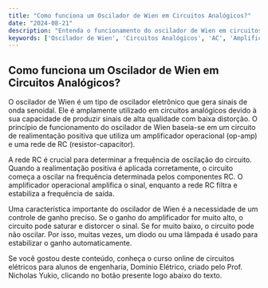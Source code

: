 ```yaml
---
title: "Como funciona um Oscilador de Wien em Circuitos Analógicos?"
date: "2024-08-21"
description: "Entenda o funcionamento do oscilador de Wien em circuitos analógicos e sua importância na engenharia elétrica."
keywords: ['Oscilador de Wien', 'Circuitos Analógicos', 'AC', 'Amplificador', 'Diagrama', 'ativo']
---
```


## Como funciona um Oscilador de Wien em Circuitos Analógicos?

O oscilador de Wien é um tipo de oscilador eletrônico que gera sinais de onda senoidal. Ele é amplamente utilizado em circuitos analógicos devido à sua capacidade de produzir sinais de alta qualidade com baixa distorção. O princípio de funcionamento do oscilador de Wien baseia-se em um circuito de realimentação positiva que utiliza um amplificador operacional (op-amp) e uma rede de RC (resistor-capacitor).

A rede RC é crucial para determinar a frequência de oscilação do circuito. Quando a realimentação positiva é aplicada corretamente, o circuito começa a oscilar na frequência determinada pelos componentes RC. O amplificador operacional amplifica o sinal, enquanto a rede RC filtra e estabiliza a frequência de saída.

Uma característica importante do oscilador de Wien é a necessidade de um controle de ganho preciso. Se o ganho do amplificador for muito alto, o circuito pode saturar e distorcer o sinal. Se for muito baixo, o circuito pode não oscilar. Por isso, muitas vezes, um diodo ou uma lâmpada é usado para estabilizar o ganho automaticamente.

Se você gostou deste conteúdo, conheça o curso online de circuitos elétricos para alunos de engenharia, Domínio Elétrico, criado pelo Prof. Nicholas Yukio, clicando no botão presente logo abaixo do texto.